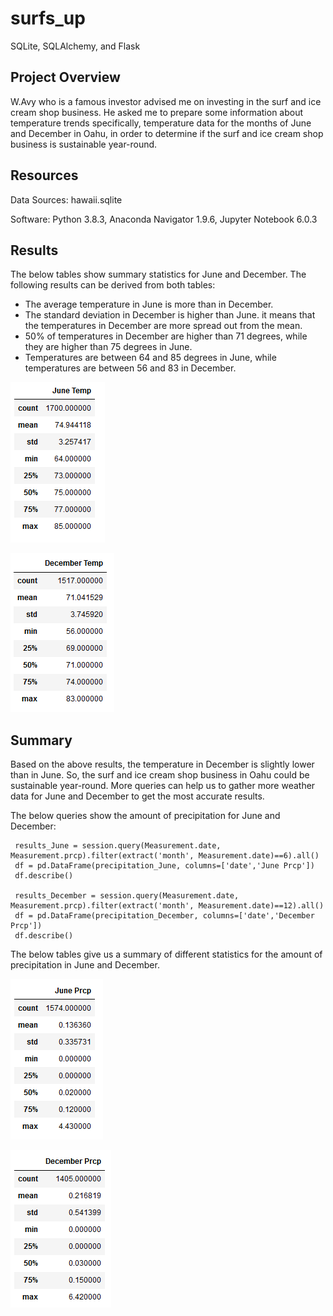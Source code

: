 # surfs_up
SQLite, SQLAlchemy, and Flask

## Project Overview

W.Avy who is a famous investor advised me on investing in the surf and ice cream shop business. He asked me to prepare some information about temperature trends specifically, temperature data for the months of June and December in Oahu, in order to determine if the surf and ice cream shop business is sustainable year-round.

## Resources

Data Sources: hawaii.sqlite

Software: Python 3.8.3, Anaconda Navigator 1.9.6, Jupyter Notebook 6.0.3

## Results

The below tables show summary statistics for June and December. The following results can be derived from both tables:

 - The average temperature in June is more than in December. 
 - The standard deviation in December is higher than June. it means that the temperatures in December are more spread out from the mean.
 - 50% of temperatures in December are higher than 71 degrees, while they are higher than 75 degrees in June.
 - Temperatures are between 64 and 85 degrees in June, while temperatures are between 56 and 83 in December.

![](https://github.com/Nazanin-hub/surfs_up/blob/main/June_Temp.png)

![](https://github.com/Nazanin-hub/surfs_up/blob/main/Dec_Temp.png)

## Summary

Based on the above results, the temperature in December is slightly lower than in June. So, the surf and ice cream shop business in Oahu could be sustainable year-round. More queries can help us to gather more weather data for June and December to get the most accurate results.

The below queries show the amount of precipitation for June and December:

     results_June = session.query(Measurement.date, Measurement.prcp).filter(extract('month', Measurement.date)==6).all()
     df = pd.DataFrame(precipitation_June, columns=['date','June Prcp'])
     df.describe()
     
     results_December = session.query(Measurement.date, Measurement.prcp).filter(extract('month', Measurement.date)==12).all()
     df = pd.DataFrame(precipitation_December, columns=['date','December Prcp'])
     df.describe()
     
The below tables give us a summary of different statistics for the amount of precipitation in June and December.

![](https://github.com/Nazanin-hub/surfs_up/blob/main/June_Prcp.png)

![](https://github.com/Nazanin-hub/surfs_up/blob/main/Dec_Prcp.png)
